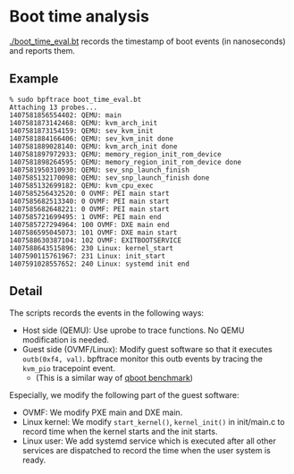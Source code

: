 # Boot time analysis

[./boot_time_eval.bt](./boot_time_eval.bt) records the timestamp of boot
events (in nanoseconds) and reports them.

## Example
```
% sudo bpftrace boot_time_eval.bt
Attaching 13 probes...
1407581856554402: QEMU: main
1407581873142468: QEMU: kvm_arch_init
1407581873154159: QEMU: sev_kvm_init
1407581884166406: QEMU: sev_kvm_init done
1407581889028140: QEMU: kvm_arch_init done
1407581897972933: QEMU: memory_region_init_rom_device
1407581898264595: QEMU: memory_region_init_rom_device done
1407581950310930: QEMU: sev_snp_launch_finish
1407585132170098: QEMU: sev_snp_launch_finish done
1407585132699182: QEMU: kvm_cpu_exec
1407585256432520: 0 OVMF: PEI main start
1407585682513340: 0 OVMF: PEI main start
1407585682648221: 0 OVMF: PEI main start
1407585721699495: 1 OVMF: PEI main end
1407585727294964: 100 OVMF: DXE main end
1407586595045073: 101 OVMF: DXE main start
1407588630387104: 102 OVMF: EXITBOOTSERVICE
1407588643515896: 230 Linux: kernel_start
1407590115761967: 231 Linux: init_start
1407591028557652: 240 Linux: systemd init end
```

## Detail
The scripts records the events in the following ways:

- Host side (QEMU): Use uprobe to trace functions. No QEMU modification is needed.
- Guest side (OVMF/Linux): Modify guest software so that it executes `outb(0xf4, val)`. bpftrace monitor this outb events by tracing the `kvm_pio` tracepoint event.
    - (This is a similar way of [qboot benchmark](https://github.com/bonzini/qboot/blob/master/benchmark.h))

Especially, we modify the following part of the guest software:
- OVMF: We modify PXE main and DXE main.
- Linux kernel: We modify `start_kernel()`, `kernel_init()` in init/main.c to
  record time when the kernel starts and the init starts.
- Linux user: We add systemd service which is executed after all other
  services are dispatched to record the time when the user system is ready.

